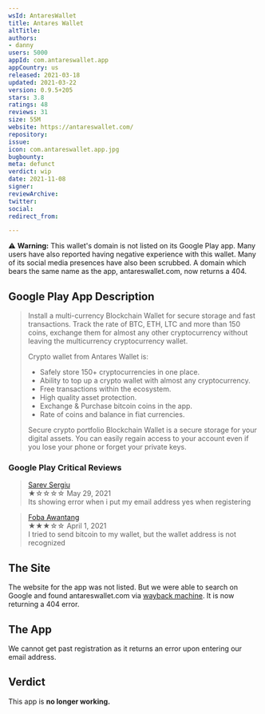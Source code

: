 ```yaml
---
wsId: AntaresWallet
title: Antares Wallet
altTitle: 
authors:
- danny
users: 5000
appId: com.antareswallet.app
appCountry: us
released: 2021-03-18
updated: 2021-03-22
version: 0.9.5+205
stars: 3.8
ratings: 48
reviews: 31
size: 55M
website: https://antareswallet.com/
repository: 
issue: 
icon: com.antareswallet.app.jpg
bugbounty: 
meta: defunct
verdict: wip
date: 2021-11-08
signer: 
reviewArchive: 
twitter: 
social: 
redirect_from: 

---
```


⚠️ **Warning:** This wallet's domain is not listed on its Google Play app. Many users have also reported having negative experience with this wallet. Many of its social media presences have also been scrubbed. A domain which bears the same name as the app, antareswallet.com, now returns a 404. 

## Google Play App Description

> Install a multi-currency Blockchain Wallet for secure storage and fast transactions. Track the rate of BTC, ETH, LTC and more than 150 coins, exchange them for almost any other cryptocurrency without leaving the multicurrency cryptocurrency wallet.
>
> Crypto wallet from Antares Wallet is:
> - Safely store 150+ cryptocurrencies in one place.
> - Ability to top up a crypto wallet with almost any cryptocurrency.
> - Free transactions within the ecosystem.
> - High quality asset protection.
> - Exchange & Purchase bitcoin coins in the app.
> - Rate of coins and balance in fiat currencies.
>
> Secure crypto portfolio
> Blockchain Wallet is a secure storage for your digital assets. You can easily regain access to your account even if you lose your phone or forget your private keys.

### Google Play Critical Reviews

> [Sarev Sergiu](https://play.google.com/store/apps/details?id=com.antareswallet.app&reviewId=gp%3AAOqpTOGSS3of3l27vfvbTpu8UkhpUERZjtq7v-z1vnBR4-5vX9x_6nHIaJuvAuu3Mq7gYFfE0s0GEIS8O8scgsM)<br>
  ★☆☆☆☆ May 29, 2021 <br>
       Its showing error when i put my email address yes when registering

> [Foba Awantang](https://play.google.com/store/apps/details?id=com.antareswallet.app&reviewId=gp%3AAOqpTOF6XpSynoel5D-09prCEMC2g41H7u71cP9tXexJ3jH5-irFObE2_BGEHF7pev1kTFT7VjX5mQs9s9isVZQ)<br>
  ★★★☆☆ April 1, 2021 <br>
       I tried to send bitcoin to my wallet, but the wallet address is not recognized

## The Site

The website for the app was not listed. But we were able to search on Google and found antareswallet.com via [wayback machine](https://web.archive.org/web/20210302035039/https://antareswallet.com/). It is now returning a 404 error.

## The App

We cannot get past registration as it returns an error upon entering our email address.

## Verdict

This app is **no longer working.**

